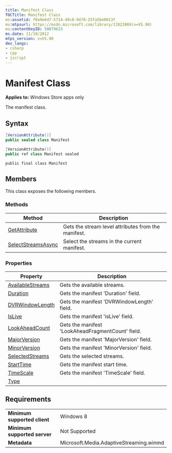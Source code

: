 ```yaml
---
title: Manifest Class
TOCTitle: Manifest Class
ms:assetid: f0a9e6d7-5714-49c0-9470-25fa5be0013f
ms:mtpsurl: https://msdn.microsoft.com/library/JJ822869(v=VS.90)
ms:contentKeyID: 50079623
ms.date: 11/19/2012
mtps_version: v=VS.90
dev_langs:
- csharp
- cpp
- jscript
---
```


# Manifest Class

**Applies to:** Windows Store apps only

The manifest class.

## Syntax

```csharp
[VersionAttribute()]
public sealed class Manifest
```

```cpp
[VersionAttribute()]
public ref class Manifest sealed
```

```jscript
public final class Manifest
```

## Members

This class exposes the following members.

### Methods

|Method|Description|
|--- |--- |
|[GetAttribute](manifest-getattribute-method.md)|Gets the stream level attributes from the manifest.|
|[SelectStreamsAsync](manifest-selectstreamsasync-method.md)|Select the streams in the current manifest.|

### Properties

|Property|Description|
|--- |--- |
|[AvailableStreams](manifest-availablestreams-property.md)|Gets the available streams.|
|[Duration](manifest-duration-property.md)|Gets the manifest 'Duration' field.|
|[DVRWindowLength](manifest-dvrwindowlength-property.md)|Gets the manifest 'DVRWindowLength' field.|
|[IsLive](manifest-islive-property.md)|Gets the manifest 'isLive' field.|
|[LookAheadCount](manifest-lookaheadcount-property.md)|Gets the manifest 'LookAheadFragmentCount' field.|
|[MajorVersion](manifest-majorversion-property.md)|Gets the manifest 'MajorVersion' field.|
|[MinorVersion](manifest-minorversion-property.md)|Gets the manifest 'MinorVersion' field.|
|[SelectedStreams](manifest-selectedstreams-property.md)|Gets the selected streams.|
|[StartTime](manifest-starttime-property.md)|Gets the manifest start time.|
|[TimeScale](manifest-timescale-property.md)|Gets the manifest 'TimeScale' field.|
|[Type](manifest-type-property.md)||

## Requirements

|||
|--- |--- |
|**Minimum supported client**|Windows 8|
|**Minimum supported server**|Not Supported|
|**Metadata**|Microsoft.Media.AdaptiveStreaming.winmd|
